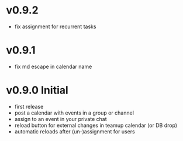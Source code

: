 # v0.9.2
* fix assignment for recurrent tasks

# v0.9.1
* fix md escape in calendar name

# v0.9.0 Initial
* first release
* post a calendar with events in a group or channel
* assign to an event in your private chat
* reload button for external changes in teamup calendar (or DB drop)
* automatic reloads after (un-)assignment for users
